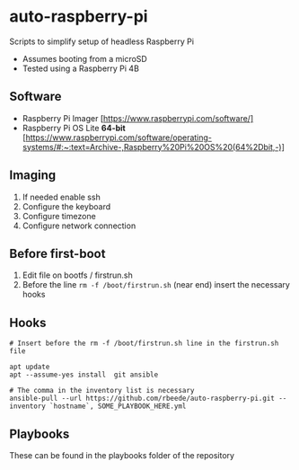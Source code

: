 # auto-raspberry-pi
Scripts to simplify setup of headless Raspberry Pi

* Assumes booting from a microSD
* Tested using a Raspberry Pi 4B

## Software

* Raspberry Pi Imager [https://www.raspberrypi.com/software/]
* Raspberry Pi OS Lite **64-bit** [https://www.raspberrypi.com/software/operating-systems/#:~:text=Archive-,Raspberry%20Pi%20OS%20(64%2Dbit,-)]

## Imaging

1. If needed enable ssh
1. Configure the keyboard
1. Configure timezone
1. Configure network connection

## Before first-boot

1. Edit file on bootfs / firstrun.sh
1. Before the line `rm -f /boot/firstrun.sh` (near end) insert the necessary hooks

## Hooks

```shell
# Insert before the rm -f /boot/firstrun.sh line in the firstrun.sh file

apt update
apt --assume-yes install  git ansible

# The comma in the inventory list is necessary
ansible-pull --url https://github.com/rbeede/auto-raspberry-pi.git --inventory `hostname`, SOME_PLAYBOOK_HERE.yml
```

## Playbooks

These can be found in the playbooks folder of the repository

